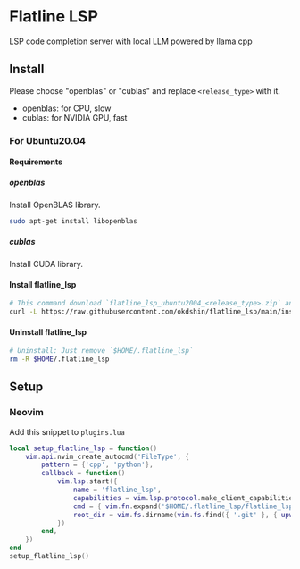 # Flatline LSP

LSP code completion server with local LLM powered by llama.cpp

## Install

Please choose "openblas" or "cublas" and replace `<release_type>` with it.

- openblas: for CPU, slow
- cublas: for NVIDIA GPU, fast

### For Ubuntu20.04

#### Requirements

##### openblas

Install OpenBLAS library.

```sh
sudo apt-get install libopenblas
```

##### cublas

Install CUDA library.

#### Install flatline_lsp

```sh
# This command download `flatline_lsp_ubuntu2004_<release_type>.zip` and unzip it to `$HOME/.flatline_lsp`
curl -L https://raw.githubusercontent.com/okdshin/flatline_lsp/main/install.sh | bash -s <release_type>
```

#### Uninstall flatline_lsp

```sh
# Uninstall: Just remove `$HOME/.flatline_lsp`
rm -R $HOME/.flatline_lsp
```

## Setup

### Neovim

Add this snippet to `plugins.lua`

```lua
local setup_flatline_lsp = function()
    vim.api.nvim_create_autocmd('FileType', {
        pattern = {'cpp', 'python'},
        callback = function()
            vim.lsp.start({
                name = 'flatline_lsp',
                capabilities = vim.lsp.protocol.make_client_capabilities(),
                cmd = { vim.fn.expand('$HOME/.flatline_lsp/flatline_lsp') },
                root_dir = vim.fs.dirname(vim.fs.find({ '.git' }, { upward = true })[1]),
            })
        end,
    })
end
setup_flatline_lsp()
```
